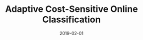 ---
title: "Adaptive Cost-Sensitive Online Classification"
collection: journals
permalink: /publication/Adaptive
date: 2019-02-01
year: "2019"
venue: "IEEE Trans. Knowl. Data Eng. 31(2)"
city: 
state: ""
thumbnail: "Adaptive.png"
teaser :
authors: "Peilin Zhao, Yifan Zhang, Min Wu, Steven C. H. Hoi, Mingkui Tan, Junzhou Huang"
bibtex: Adaptive.txt
uri: Adaptive.pdf
arxiv: 
project: 
source: 
poster:
data:
---